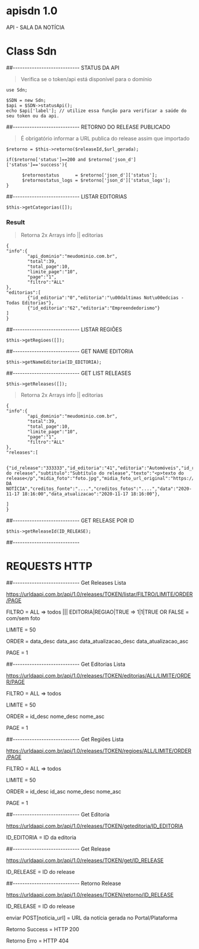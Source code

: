 # apisdn 1.0
API - SALA DA NOTÍCIA

# Class Sdn
##---------------------------- STATUS DA API

> Verifica se o token/api está disponível para o domínio

```
use Sdn;

$SDN = new Sdn;
$api = $SDN->statusApi();
echo $api['label']; // utilize essa função para verificar a saúde do seu token ou da api.
```

##---------------------------- RETORNO DO RELEASE PUBLICADO

> É obrigatório informar a URL publica do release assim que importado

```
$retorno = $this->retorno($releaseId,$url_gerada);

if($retorno['status']==200 and $retorno['json_d']['status']=='success'){
                    
      $retornostatus      = $retorno['json_d']['status'];
      $retornostatus_logs = $retorno['json_d']['status_logs'];
}
```

##---------------------------- LISTAR EDITORIAS
```
$this->getCategorias([]);
```

### Result
>Retorna 2x Arrays info || editorias
```
{
"info":{
        "api_dominio":"meudominio.com.br",
        "total":39,
        "total_page":10,
        "limite_page":"10",
        "page":"1",
        "filtro":"ALL"
},
"editorias":[
        {"id_editoria":"0","editoria":"\u00daltimas Not\u00edcias - Todas Editorias"},
        {"id_editoria":"62","editoria":"Empreendedorismo"}
]
}
```

##---------------------------- LISTAR REGIÕES
```
$this->getRegioes([]);
```
##---------------------------- GET NAME EDITORIA
```
$this->getNameEditoria(ID_EDITORIA);
```
##---------------------------- GET LIST RELEASES
```
$this->getReleases([]);
```

>Retorna 2x Arrays info || editorias
```
{
"info":{
        "api_dominio":"meudominio.com.br",
        "total":39,
        "total_page":10,
        "limite_page":"10",
        "page":"1",
        "filtro":"ALL"
},
"releases":[

        {"id_release":"333333","id_editoria":"41","editoria":"Automóveis","id_regiao":"1","regiao":"Global","titulo":"Título do release","subtitulo":"Subtítulo do release","texto":"<p>texto do release</p","midia_foto":"foto.jpg","midia_foto_url_original":"https://urldaimagem/foto_1605.jpg","autor":"SALA DA NOTÍCIA","creditos_fonte":"....","creditos_fotos":"....","data":"2020-11-17 18:16:00","data_atualizacao":"2020-11-17 18:16:00"},
        
]
}
```

##---------------------------- GET RELEASE POR ID
```
$this->getReleaseId(ID_RELEASE);
```

##----------------------------


# REQUESTS HTTP 

##---------------------------- Get Releases Lista

https://urldaapi.com.br/api/1.0/releases/TOKEN/listar/FILTRO/LIMITE/ORDER/PAGE

FILTRO = ALL => todos ||| EDITORIA|REGIAO|TRUE => 1|1|TRUE OR FALSE = com/sem foto

LIMITE = 50

ORDER = data_desc data_asc data_atualizacao_desc data_atualizacao_asc

PAGE = 1


##---------------------------- Get Editorias Lista

https://urldaapi.com.br/api/1.0/releases/TOKEN/editorias/ALL/LIMITE/ORDER/PAGE

FILTRO = ALL => todos

LIMITE = 50

ORDER = id_desc nome_desc nome_asc

PAGE = 1

##---------------------------- Get Regiões Lista

https://urldaapi.com.br/api/1.0/releases/TOKEN/regioes/ALL/LIMITE/ORDER/PAGE

FILTRO = ALL => todos

LIMITE = 50

ORDER = id_desc id_asc nome_desc nome_asc

PAGE = 1

##---------------------------- Get Editoria

https://urldaapi.com.br/api/1.0/releases/TOKEN/geteditoria/ID_EDITORIA

ID_EDITORIA = ID da editoria

##---------------------------- Get Release

https://urldaapi.com.br/api/1.0/releases/TOKEN/get/ID_RELEASE

ID_RELEASE = ID do release

##---------------------------- Retorno Release 

https://urldaapi.com.br/api/1.0/releases/TOKEN/retorno/ID_RELEASE

ID_RELEASE = ID do release

enviar POST[noticia_url] = URL da notícia gerada no Portal/Plataforma

Retorno Success = HTTP 200

Retorno Erro = HTTP 404

